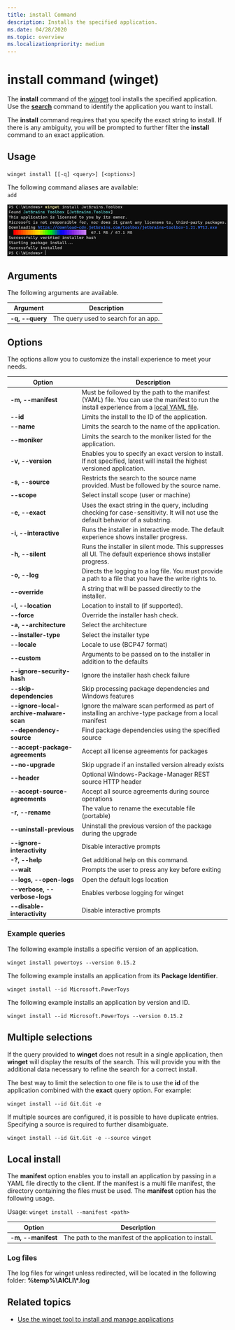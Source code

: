 ```yaml
---
title: install Command
description: Installs the specified application.
ms.date: 04/28/2020
ms.topic: overview
ms.localizationpriority: medium
---
```


# install command (winget)

The **install** command of the [winget](index.md) tool installs the specified application. Use the [**search**](search.md) command to identify the application you want to install.

The **install** command requires that you specify the exact string to install. If there is any ambiguity, you will be prompted to further filter the **install** command to  an exact application.

## Usage

`winget install [[-q] <query>] [<options>]`

The following command aliases are available: \
`add`

![search command](images/install.png)

## Arguments

The following arguments are available.

| Argument | Description |
|-------------|-------------|
| **-q, --query** | The query used to search for an app. |

## Options

The options allow you to customize the install experience to meet your needs.

| Option | Description |
|-------------|-------------|
| **-m, --manifest** | Must be followed by the path to the manifest (YAML) file. You can use the manifest to run the install experience from a [local YAML file](#local-install). |
| **--id** | Limits the install to the ID of the application. |
| **--name** | Limits the search to the name of the application. |
| **--moniker** | Limits the search to the moniker listed for the application. |
| **-v, --version** | Enables you to specify an exact version to install. If not specified, latest will install the highest versioned application. |
| **-s, --source** | Restricts the search to the source name provided. Must be followed by the source name. |
| **--scope** | Select install scope (user or machine) |
| **-e, --exact** | Uses the exact string in the query, including checking for case-sensitivity. It will not use the default behavior of a substring. |
| **-i, --interactive** | Runs the installer in interactive mode. The default experience shows installer progress. |
| **-h, --silent** | Runs the installer in silent mode. This suppresses all UI. The default experience shows installer progress. |
| **-o, --log** | Directs the logging to a log file. You must provide a path to a file that you have the write rights to. |
| **--override** | A string that will be passed directly to the installer. |
| **-l, --location** | Location to install to (if supported). |
| **--force** | Override the installer hash check. |
| **-a, --architecture** | Select the architecture |
| **--installer-type** | Select the installer type |
| **--locale** | Locale to use (BCP47 format) |
| **--custom** | Arguments to be passed on to the installer in addition to the defaults |
| **--ignore-security-hash** | Ignore the installer hash check failure |
| **--skip-dependencies** | Skip processing package dependencies and Windows features |
| **--ignore-local-archive-malware-scan** | Ignore the malware scan performed as part of installing an archive-type package from a local manifest |
| **--dependency-source** | Find package dependencies using the specified source |
| **--accept-package-agreements** | Accept all license agreements for packages |
| **--no-upgrade** | Skip upgrade if an installed version already exists |
| **--header** | Optional Windows-Package-Manager REST source HTTP header |
| **--accept-source-agreements** | Accept all source agreements during source operations |
| **-r, --rename** | The value to rename the executable file (portable) |
| **--uninstall-previous** | Uninstall the previous version of the package during the upgrade |
| **--ignore-interactivity** | Disable interactive prompts |
| **-?, --help** | Get additional help on this command. |
| **--wait** | Prompts the user to press any key before exiting |
| **--logs, --open-logs** | Open the default logs location |
| **--verbose, --verbose-logs** | Enables verbose logging for winget |
| **--disable-interactivity** | Disable interactive prompts |

### Example queries

The following example installs a specific version of an application.

```CMD
winget install powertoys --version 0.15.2
```

The following example installs an application from its **Package Identifier**.

```CMD
winget install --id Microsoft.PowerToys
```

The following example installs an application by version and ID.

```CMD
winget install --id Microsoft.PowerToys --version 0.15.2
```

## Multiple selections

If the query provided to **winget** does not result in a single application, then **winget** will display the results of the search. This will provide you with the additional data necessary to refine the search for a correct install.

The best way to limit the selection to one file is to use the **id** of the application combined with the **exact** query option.  For example:

```CMD
winget install --id Git.Git -e
```

If multiple sources are configured, it is possible to have duplicate entries. Specifying a source is required to further disambiguate.

```CMD
winget install --id Git.Git -e --source winget
```

## Local install

The **manifest** option enables you to install an application by passing in a YAML file directly to the client. If the manifest is a multi file manifest, the directory containing the files must be used. The **manifest** option has the following usage.

Usage: `winget install --manifest <path>`

| Option  | Description |
|---------|-------------|
| **-m, --manifest** | The path to the manifest of the application to install. |

### Log files

The log files for winget unless redirected, will be located in the following folder:  **\%temp%\\AICLI\\*.log**

## Related topics

* [Use the winget tool to install and manage applications](index.md)
